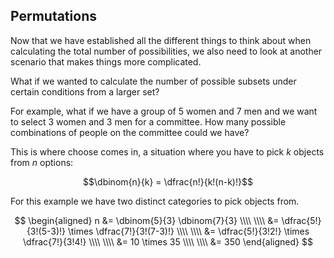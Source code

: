 ## Permutations

Now that we have established all the different things to think about when calculating the total number of possibilities, we also need to look at another scenario that makes things more complicated.

What if we wanted to calculate the number of possible subsets under certain conditions from a larger set?

For example, what if we have a group of 5 women and 7 men and we want to select 3 women and 3 men for a committee. How many possible combinations of people on the committee could we have?

This is where choose comes in, a situation where you have to pick $k$ objects from $n$ options:

$$\dbinom{n}{k} = \dfrac{n!}{k!(n-k)!}$$

For this example we have two distinct categories to pick objects from.

$$
\begin{aligned}
n &= \dbinom{5}{3} \dbinom{7}{3} \\\\
\\\\
&= \dfrac{5!}{3!(5-3)!} \times \dfrac{7!}{3!(7-3)!} \\\\
\\\\
&= \dfrac{5!}{3!2!} \times \dfrac{7!}{3!4!} \\\\
\\\\
&= 10 \times 35 \\\\
\\\\
&= 350
\end{aligned}
$$

